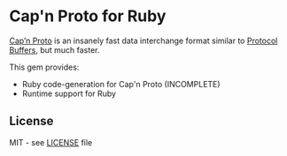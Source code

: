 # Cap'n Proto for Ruby

[Cap’n Proto](https://capnproto.org/) is an insanely fast data interchange format similar to [Protocol Buffers](https://github.com/protocolbuffers/protobuf), but much faster.

This gem provides:
- Ruby code-generation for Cap'n Proto (INCOMPLETE)
- Runtime support for Ruby

## License

MIT - see [LICENSE](LICENSE) file